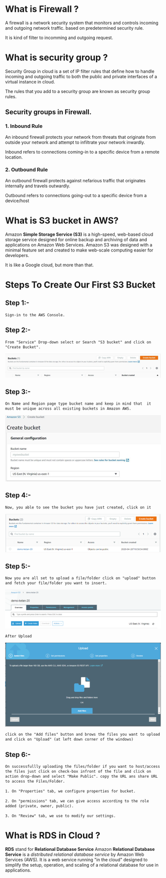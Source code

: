 # What is Firewall ?
A firewall is a network security system that monitors and controls incoming and outgoing network traffic.
based on predetermined security rule.

It is kind of filter to incomming and outgoing request.

# What is security group ?
Security Group in cloud is a set of IP filter rules that define how to handle incoming and outgoing traffic to both the public and private interfaces of a virtual instance in cloud.

The rules that you add to a security group are known as security group rules.

##  Security groups in Firewall.

### 1. Inbound Rule
An inbound firewall protects your network from threats that originate from outside your network and attempt to infiltrate your network inwardly.

Inbound refers to connections coming-in to a specific device from a remote location.
### 2. Outbound Rule
An outbound firewall protects against nefarious traffic that originates internally and travels outwardly.

Outbound refers to connections going-out to a specific device from a device/host

# What is S3 bucket in AWS?
Amazon **Simple Storage Service (S3)** is a high-speed, web-based cloud storage service designed for online backup and 
archiving of data and applications on Amazon Web Services. Amazon S3 was designed with a minimal feature set and created to make 
web-scale computing easier for developers.

It is like a Google cloud, but more than that.

# Steps To Create Our First S3 Bucket

## Step 1:- 
```
Sign-in to the AWS Console.

```

## Step 2:-
```
From "Service" Drop-down select or Search "S3 bucket" and click on "Create Bucket".
```

![Image](Images/1.png)

## Step 3:-
```
On Name and Region page type bucket name and keep in mind that  it must be unique across all existing buckets in Amazon AWS.
```
![Image](Images/2.png)

## Step 4:-
```
Now, you able to see the bucket you have just created, click on it
```
![Image](Images/3.png)

## Step 5:-
```
Now you are all set to upload a file/folder click on "upload" button and fetch your file/folder you want to insert.
```
![Image](Images/4.png)
```
After Upload 
```
![Image](Images/5.png)

```
click on the "Add files" button and brows the files you want to upload and click on "Upload" (at left down corner of the windows)
```
## Step 6:-
```
On successfullly uploading the files/folder if you want to host/access the files just click on check-box infront of the file and click on action drop-down and select "Make Public". copy the URL ans share URL to access the Files/Folder.

1. On "Properties" tab, we configure properties for bucket.

2. On "permissions" tab, we can give access according to the role
added (private, owner, public).

3. On "Review" tab, we use to modify our settings.
```

# What is RDS in Cloud ?
**RDS** stand for **Relational Database Service**
Amazon **Relational Database Service** is a *distributed relational database service* by Amazon Web Services (AWS). 
It is a web service running "in the cloud" designed to simplify the setup, operation, and scaling of a relational database 
for use in applications.
